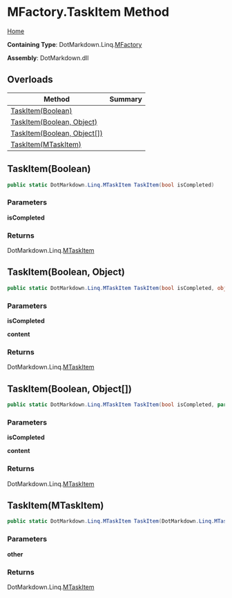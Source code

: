 # MFactory\.TaskItem Method

[Home](../../../../README.md)

**Containing Type**: DotMarkdown\.Linq\.[MFactory](../README.md)

**Assembly**: DotMarkdown\.dll

## Overloads

| Method | Summary |
| ------ | ------- |
| [TaskItem(Boolean)](#DotMarkdown_Linq_MFactory_TaskItem_System_Boolean_) | |
| [TaskItem(Boolean, Object)](#DotMarkdown_Linq_MFactory_TaskItem_System_Boolean_System_Object_) | |
| [TaskItem(Boolean, Object\[\])](#DotMarkdown_Linq_MFactory_TaskItem_System_Boolean_System_Object___) | |
| [TaskItem(MTaskItem)](#DotMarkdown_Linq_MFactory_TaskItem_DotMarkdown_Linq_MTaskItem_) | |

## TaskItem\(Boolean\) <a name="DotMarkdown_Linq_MFactory_TaskItem_System_Boolean_"></a>

```csharp
public static DotMarkdown.Linq.MTaskItem TaskItem(bool isCompleted)
```

### Parameters

**isCompleted**

### Returns

DotMarkdown\.Linq\.[MTaskItem](../../MTaskItem/README.md)

## TaskItem\(Boolean, Object\) <a name="DotMarkdown_Linq_MFactory_TaskItem_System_Boolean_System_Object_"></a>

```csharp
public static DotMarkdown.Linq.MTaskItem TaskItem(bool isCompleted, object content)
```

### Parameters

**isCompleted**

**content**

### Returns

DotMarkdown\.Linq\.[MTaskItem](../../MTaskItem/README.md)

## TaskItem\(Boolean, Object\[\]\) <a name="DotMarkdown_Linq_MFactory_TaskItem_System_Boolean_System_Object___"></a>

```csharp
public static DotMarkdown.Linq.MTaskItem TaskItem(bool isCompleted, params object[] content)
```

### Parameters

**isCompleted**

**content**

### Returns

DotMarkdown\.Linq\.[MTaskItem](../../MTaskItem/README.md)

## TaskItem\(MTaskItem\) <a name="DotMarkdown_Linq_MFactory_TaskItem_DotMarkdown_Linq_MTaskItem_"></a>

```csharp
public static DotMarkdown.Linq.MTaskItem TaskItem(DotMarkdown.Linq.MTaskItem other)
```

### Parameters

**other**

### Returns

DotMarkdown\.Linq\.[MTaskItem](../../MTaskItem/README.md)

